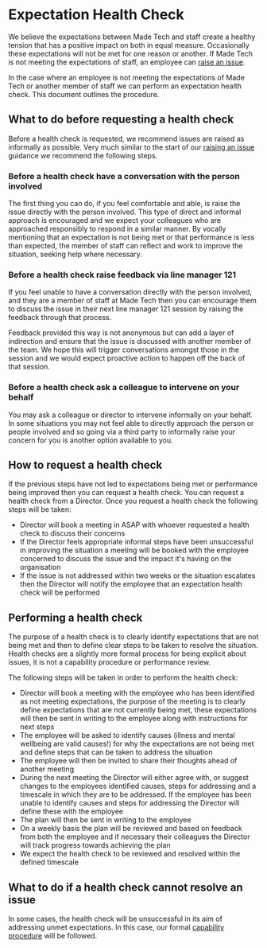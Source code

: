 # Expectation Health Check

We believe the expectations between Made Tech and staff create a healthy tension that has a positive impact on both in equal measure. Occasionally these expectations will not be met for one reason or another. If Made Tech is not meeting the expectations of staff, an employee can [raise an issue](raising_an_issue.md).

In the case where an employee is not meeting the expectations of Made Tech or another member of staff we can perform an expectation health check. This document outlines the procedure.

## What to do before requesting a health check

Before a health check is requested, we recommend issues are raised as informally as possible. Very much similar to the start of our [raising an issue](raising_an_issue.md) guidance we recommend the following steps.

### Before a health check have a conversation with the person involved

The first thing you can do, if you feel comfortable and able, is raise the issue directly with the person involved. This type of direct and informal approach is encouraged and we expect your colleagues who are approached responsibly to respond in a similar manner. By vocally mentioning that an expectation is not being met or that performance is less than expected, the member of staff can reflect and work to improve the situation, seeking help where necessary.

### Before a health check raise feedback via line manager 121

If you feel unable to have a conversation directly with the person involved, and they are a member of staff at Made Tech then you can encourage them to discuss the issue in their next line manager 121 session by raising the feedback through that process.

Feedback provided this way is not anonymous but can add a layer of indirection and ensure that the issue is discussed with another member of the team. We hope this will trigger conversations amongst those in the session and we would expect proactive action to happen off the back of that session.

### Before a health check ask a colleague to intervene on your behalf

You may ask a colleague or director to intervene informally on your behalf. In some situations you may not feel able to directly approach the person or people involved and so going via a third party to informally raise your concern for you is another option available to you.

## How to request a health check

If the previous steps have not led to expectations being met or performance being improved then you can request a health check. You can request a health check from a Director. Once you request a health check the following steps will be taken:

- Director will book a meeting in ASAP with whoever requested a health check to discuss their concerns
- If the Director feels appropriate informal steps have been unsuccessful in improving the situation a meeting will be booked with the employee concerned to discuss the issue and the impact it's having on the organisation
- If the issue is not addressed within two weeks or the situation escalates then the Director will notify the employee that an expectation health check will be performed

## Performing a health check

The purpose of a health check is to clearly identify expectations that are not being met and then to define clear steps to be taken to resolve the situation. Health checks are a slightly more formal process for being explicit about issues, it is not a capability procedure or performance review.

The following steps will be taken in order to perform the health check:

- Director will book a meeting with the employee who has been identified as not meeting expectations, the purpose of the meeting is to clearly define expectations that are not currently being met, these expectations will then be sent in writing to the employee along with instructions for next steps
- The employee will be asked to identify causes (illness and mental wellbeing are valid causes!) for why the expectations are not being met and define steps that can be taken to address the situation
- The employee will then be invited to share their thoughts ahead of another meeting
- During the next meeting the Director will either agree with, or suggest changes to the employees identified causes, steps for addressing and a timescale in which they are to be addressed. If the employee has been unable to identify causes and steps for addressing the Director will define these with the employee
- The plan will then be sent in writing to the employee
- On a weekly basis the plan will be reviewed and based on feedback from both the employee and if necessary their colleagues the Director will track progress towards achieving the plan
- We expect the health check to be reviewed and resolved within the defined timescale

## What to do if a health check cannot resolve an issue

In some cases, the health check will be unsuccessful in its aim of addressing unmet expectations. In this case, our formal [capability procedure](../process/people/capability_procedure.md) will be followed.

